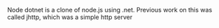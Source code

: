 Node dotnet is a clone of node.js using .net.
Previous work on this was called jhttp, which was a simple http server